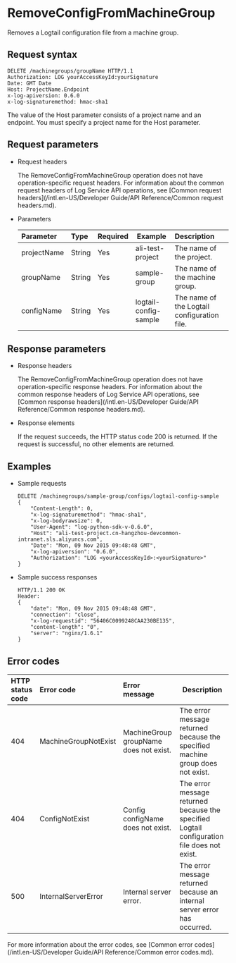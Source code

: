 # RemoveConfigFromMachineGroup

Removes a Logtail configuration file from a machine group.

## Request syntax

```
DELETE /machinegroups/groupName HTTP/1.1
Authorization: LOG yourAccessKeyId:yourSignature 
Date: GMT Date
Host: ProjectName.Endpoint
x-log-apiversion: 0.6.0
x-log-signaturemethod: hmac-sha1
```

The value of the Host parameter consists of a project name and an endpoint. You must specify a project name for the Host parameter.

## Request parameters

-   Request headers

    The RemoveConfigFromMachineGroup operation does not have operation-specific request headers. For information about the common request headers of Log Service API operations, see [Common request headers](/intl.en-US/Developer Guide/API Reference/Common request headers.md).

-   Parameters

    |Parameter|Type|Required|Example|Description|
    |:--------|:---|:-------|-------|:----------|
    |projectName|String|Yes|ali-test-project|The name of the project.|
    |groupName|String|Yes|sample-group|The name of the machine group.|
    |configName|String|Yes|logtail-config-sample|The name of the Logtail configuration file.|


## Response parameters

-   Response headers

    The RemoveConfigFromMachineGroup operation does not have operation-specific response headers. For information about the common response headers of Log Service API operations, see [Common response headers](/intl.en-US/Developer Guide/API Reference/Common response headers.md).

-   Response elements

    If the request succeeds, the HTTP status code 200 is returned. If the request is successful, no other elements are returned.


## Examples

-   Sample requests

    ```
    DELETE /machinegroups/sample-group/configs/logtail-config-sample
    {
        "Content-Length": 0, 
        "x-log-signaturemethod": "hmac-sha1", 
        "x-log-bodyrawsize": 0, 
        "User-Agent": "log-python-sdk-v-0.6.0", 
        "Host": "ali-test-project.cn-hangzhou-devcommon-intranet.sls.aliyuncs.com", 
        "Date": "Mon, 09 Nov 2015 09:48:48 GMT", 
        "x-log-apiversion": "0.6.0", 
        "Authorization": "LOG <yourAccessKeyId>:<yourSignature>"
    }
    ```

-   Sample success responses

    ```
    HTTP/1.1 200 OK
    Header:
    {
        "date": "Mon, 09 Nov 2015 09:48:48 GMT", 
        "connection": "close", 
        "x-log-requestid": "56406C0099248CAA230BE135", 
        "content-length": "0", 
        "server": "nginx/1.6.1"
    }
    ```


## Error codes

|HTTP status code|Error code|Error message|Description|
|:---------------|:---------|:------------|-----------|
|404|MachineGroupNotExist|MachineGroup groupName does not exist.|The error message returned because the specified machine group does not exist.|
|404|ConfigNotExist|Config configName does not exist.|The error message returned because the specified Logtail configuration file does not exist.|
|500|InternalServerError|Internal server error.|The error message returned because an internal server error has occurred.|

For more information about the error codes, see [Common error codes](/intl.en-US/Developer Guide/API Reference/Common error codes.md).

